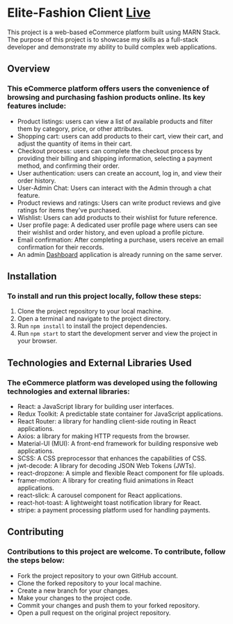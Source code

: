 # Elite-Fashion Client [Live](https://elite-fashion.vercel.app/)

This project is a web-based eCommerce platform built using MARN Stack. The purpose of this project is to showcase my skills as a full-stack developer and demonstrate my ability to build complex web applications.

## Overview

### This eCommerce platform offers users the convenience of browsing and purchasing fashion products online. Its key features include:

- Product listings: users can view a list of available products and filter them by category, price, or other attributes.
- Shopping cart: users can add products to their cart, view their cart, and adjust the quantity of items in their cart.
- Checkout process: users can complete the checkout process by providing their billing and shipping information, selecting a payment method, and confirming their order.
- User authentication: users can create an account, log in, and view their order history.
- User-Admin Chat: Users can interact with the Admin through a chat feature.
- Product reviews and ratings: Users can write product reviews and give ratings for items they've purchased.
- Wishlist: Users can add products to their wishlist for future reference.
- User profile page: A dedicated user profile page where users can see their wishlist and order history, and even upload a profile picture.
- Email confirmation: After completing a purchase, users receive an email confirmation for their records.
- An admin [Dashboard](https://elite-fashion-admin.vercel.app/) application is already running on the same server.

## Installation

### To install and run this project locally, follow these steps:

1. Clone the project repository to your local machine.
2. Open a terminal and navigate to the project directory.
3. Run `npm install` to install the project dependencies.
4. Run `npm start` to start the development server and view the project in your browser.

## Technologies and External Libraries Used

### The eCommerce platform was developed using the following technologies and external libraries:

- React: a JavaScript library for building user interfaces.
- Redux Toolkit: A predictable state container for JavaScript applications.
- React Router: a library for handling client-side routing in React applications.
- Axios: a library for making HTTP requests from the browser.
- Material-UI (MUI): A front-end framework for building responsive web applications.
- SCSS: A CSS preprocessor that enhances the capabilities of CSS.
- jwt-decode: A library for decoding JSON Web Tokens (JWTs).
- react-dropzone: A simple and flexible React component for file uploads.
- framer-motion: A library for creating fluid animations in React applications.
- react-slick: A carousel component for React applications.
- react-hot-toast: A lightweight toast notification library for React.
- stripe: a payment processing platform used for handling payments.

## Contributing

### Contributions to this project are welcome. To contribute, follow the steps below:

- Fork the project repository to your own GitHub account.
- Clone the forked repository to your local machine.
- Create a new branch for your changes.
- Make your changes to the project code.
- Commit your changes and push them to your forked repository.
- Open a pull request on the original project repository.
